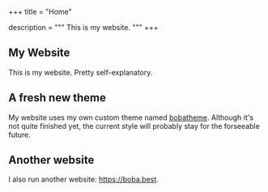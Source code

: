 +++
title = "Home"

description = """
This is my website.
"""
+++

## My Website

This is my website. Pretty self-explanatory.

## A fresh new theme

My website uses my own custom theme named
[bobatheme](https://github.com/BBaoVanC/bobatheme). Although it's not quite
finished yet, the current style will probably stay for the forseeable future.

## Another website

I also run another website: https://boba.best.
